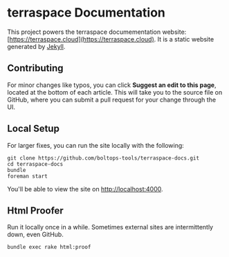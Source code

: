 # terraspace Documentation

This project powers the terraspace documementation website: [https://terraspace.cloud](https://terraspace.cloud).  It is a static website generated by [Jekyll](https://jekyllrb.com/).

## Contributing

For minor changes like typos, you can click **Suggest an edit to this page**, located at the bottom of each article. This will take you to the source file on GitHub, where you can submit a pull request for your change through the UI.

## Local Setup

For larger fixes, you can run the site locally with the following:

    git clone https://github.com/boltops-tools/terraspace-docs.git
    cd terraspace-docs
    bundle
    foreman start

You'll be able to view the site on [http://localhost:4000](http://localhost:4000).

## Html Proofer

Run it locally once in a while. Sometimes external sites are intermittently down, even GitHub.

    bundle exec rake html:proof